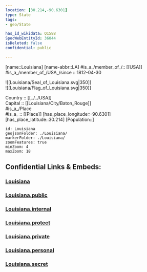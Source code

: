 ```yaml
---
location: [30.214,-90.6301] 
type: State
tags:
- geo/State

has_id_wikidata: Q1588 
SpocWebEntityId: 36044
isDeleted: false
confidential: public

---
```

[name::Louisiana] 
[name-abbr::LA] 
#is_a_/member_of_/:: [[USA]]
#is_a_/member_of_/USA_/since :: 1812-04-30 


![[Louisiana/Seal_of_Louisiana.svg|350]]  
![[Louisiana/Flag_of_Louisiana.svg|350]]  

Country :: [[../../USA]]  
Capital :: [[Louisiana/City/Baton_Rouge]]  
#is_a_/Place  
#is_a_ :: [[Place]] 
[has_place_longitude::-90.6301] 
[has_place_latitude::30.214] 
[Population::] 



```leaflet
id: Louisiana
geojsonFolder: ./Louisiana/
markerFolder: ./Louisiana/
zoomFeatures: true 
minZoom: 4 
maxZoom: 18
```


## Confidential Links & Embeds: 

### [Louisiana](/_Standards/Earth/Continent/America~North/USA/USA~Central/Louisiana.md) 

### [Louisiana.public](/_public/Earth/Continent/America~North/USA/USA~Central/Louisiana.public.md) 

### [Louisiana.internal](/_internal/Earth/Continent/America~North/USA/USA~Central/Louisiana.internal.md) 

### [Louisiana.protect](/_protect/Earth/Continent/America~North/USA/USA~Central/Louisiana.protect.md) 

### [Louisiana.private](/_private/Earth/Continent/America~North/USA/USA~Central/Louisiana.private.md) 

### [Louisiana.personal](/_personal/Earth/Continent/America~North/USA/USA~Central/Louisiana.personal.md) 

### [Louisiana.secret](/_secret/Earth/Continent/America~North/USA/USA~Central/Louisiana.secret.md)

